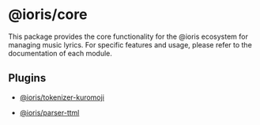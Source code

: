 # @ioris/core

This package provides the core functionality for the @ioris ecosystem for managing music lyrics. For specific features and usage, please refer to the documentation of each module.

## Plugins

- [@ioris/tokenizer-kuromoji](https://github.com/8beeeaaat/ioris_tokenizer_kuromoji)

- [@ioris/parser-ttml](https://github.com/8beeeaaat/ioris_parser_ttml)
